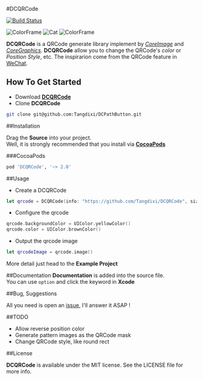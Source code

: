 #DCQRCode

[![Build Status](https://travis-ci.org/Tangdixi/DCQRCode.svg?branch=2.0)](https://travis-ci.org/Tangdixi/DCQRCode)

![ColorFrame](https://raw.githubusercontent.com/Tangdixi/DCQRCode/2.0/Assets/ColorFrame.png)
![Cat](https://raw.githubusercontent.com/Tangdixi/DCQRCode/2.0/Assets/Cat.png)
![ColorFrame](https://raw.githubusercontent.com/Tangdixi/DCQRCode/2.0/Assets/Frame.png)

**DCQRCode** is a QRCode generate library implement by [*CoreImage*](https://developer.apple.com/library/ios/documentation/GraphicsImaging/Conceptual/CoreImaging/ci_intro/ci_intro.html) and [*CoreGraphics*](https://developer.apple.com/library/ios/documentation/CoreGraphics/Reference/CoreGraphics_Framework/). **DCQRCode** allow you to change the QRCode's *color* or *Position Style*, etc. The inspirarion come from the QRCode feature in [WeChat](http://www.wechat.com/en/).  

## How To Get Started  
- Download [**DCQRCode**](https://codeload.github.com/Tangdixi/DCPathButton/zip/master)
- Clone **DCQRCode**
```bash
git clone git@github.com:Tangdixi/DCPathButton.git
``` 

##Installation

Drag the **Source** into your project.  
Well, it is strongly recommended that you install via [**CocoaPods**](https://cocoapods.org) 

###CocoaPods
```bash
pod 'DCQRCode', '~> 2.0'
```

##Usage
* Create a DCQRCode  
```swift
let qrcode = DCQRCode(info: "https://github.com/Tangdixi/DCQRCode", size: CGSize(width: 300, height: 300))
```
* Configure the qrcode
```swift
qrcode.backgroundColor = UIColor.yellowColor()
qrcode.color = UIColor.brownColor()
```
* Output the qrcode image 
```Swift
let qrcodeImage = qrcode.image()
```  

More detail just head to the **Example Project**

##Documentation
**Documentation** is added into the source file.  
You can use `option` and click the keyword in **Xcode**   

##Bug, Suggestions

All you need is open an [issue](https://github.com/Tangdixi/DCQRCode/issues), I'll answer it ASAP !

##TODO
*  Allow reverse position color
*  Generate pattern images as the QRCode mask
*  Change QRCode style, like round rect

##License

**DCQRCode** is available under the MIT license. See the LICENSE file for more info.

